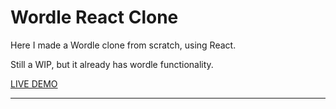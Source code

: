 # Wordle React Clone

Here I made a Wordle clone from scratch, using React.

Still a WIP, but it already has wordle functionality.

[LIVE DEMO](https://wordlereact.web.app/)

------------
